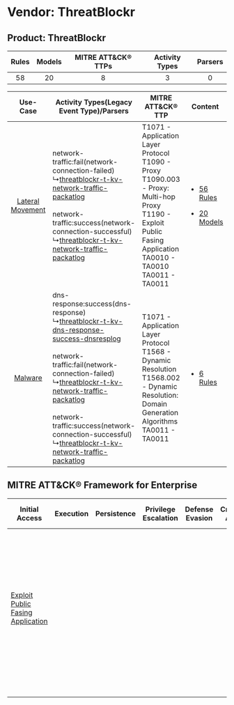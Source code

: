 Vendor: ThreatBlockr
====================
Product: ThreatBlockr
---------------------
| Rules | Models | MITRE ATT&CK® TTPs | Activity Types | Parsers |
|:-----:|:------:|:------------------:|:--------------:|:-------:|
|  58   |   20   |         8          |       3        |    0    |

|    Use-Case    | Activity Types(Legacy Event Type)/Parsers    | MITRE ATT&CK® TTP    | Content    |
|:----:| ---- | ---- | ---- |
| [Lateral Movement](../../../UseCases/uc_lateral_movement.md) |  network-traffic:fail(network-connection-failed)<br> ↳[threatblockr-t-kv-network-traffic-packatlog](Ps/pC_threatblockrtkvnetworktrafficpackatlog.md)<br><br> network-traffic:success(network-connection-successful)<br> ↳[threatblockr-t-kv-network-traffic-packatlog](Ps/pC_threatblockrtkvnetworktrafficpackatlog.md)<br>    | T1071 - Application Layer Protocol<br>T1090 - Proxy<br>T1090.003 - Proxy: Multi-hop Proxy<br>T1190 - Exploit Public Fasing Application<br>TA0010 - TA0010<br>TA0011 - TA0011<br> | [<ul><li>56 Rules</li></ul><ul><li>20 Models</li></ul>](RM/r_m_threatblockr_threatblockr_Lateral_Movement.md) |
|          [Malware](../../../UseCases/uc_malware.md)          |  dns-response:success(dns-response)<br> ↳[threatblockr-t-kv-dns-response-success-dnsresplog](Ps/pC_threatblockrtkvdnsresponsesuccessdnsresplog.md)<br><br> network-traffic:fail(network-connection-failed)<br> ↳[threatblockr-t-kv-network-traffic-packatlog](Ps/pC_threatblockrtkvnetworktrafficpackatlog.md)<br><br> network-traffic:success(network-connection-successful)<br> ↳[threatblockr-t-kv-network-traffic-packatlog](Ps/pC_threatblockrtkvnetworktrafficpackatlog.md)<br> | T1071 - Application Layer Protocol<br>T1568 - Dynamic Resolution<br>T1568.002 - Dynamic Resolution: Domain Generation Algorithms<br>TA0011 - TA0011<br>    | [<ul><li>6 Rules</li></ul>](RM/r_m_threatblockr_threatblockr_Malware.md)    |

MITRE ATT&CK® Framework for Enterprise
--------------------------------------
| Initial Access                                                                         | Execution | Persistence | Privilege Escalation | Defense Evasion | Credential Access | Discovery | Lateral Movement | Collection | Command and Control                                                                                                                                                                                                                                                                                                                                                                                      | Exfiltration | Impact |
| -------------------------------------------------------------------------------------- | --------- | ----------- | -------------------- | --------------- | ----------------- | --------- | ---------------- | ---------- | -------------------------------------------------------------------------------------------------------------------------------------------------------------------------------------------------------------------------------------------------------------------------------------------------------------------------------------------------------------------------------------------------------- | ------------ | ------ |
| [Exploit Public Fasing Application](https://attack.mitre.org/techniques/T1190)<br><br> |           |             |                      |                 |                   |           |                  |            | [Dynamic Resolution](https://attack.mitre.org/techniques/T1568)<br><br>[Dynamic Resolution: Domain Generation Algorithms](https://attack.mitre.org/techniques/T1568/002)<br><br>[Proxy: Multi-hop Proxy](https://attack.mitre.org/techniques/T1090/003)<br><br>[Application Layer Protocol](https://attack.mitre.org/techniques/T1071)<br><br>[Proxy](https://attack.mitre.org/techniques/T1090)<br><br> |              |        |